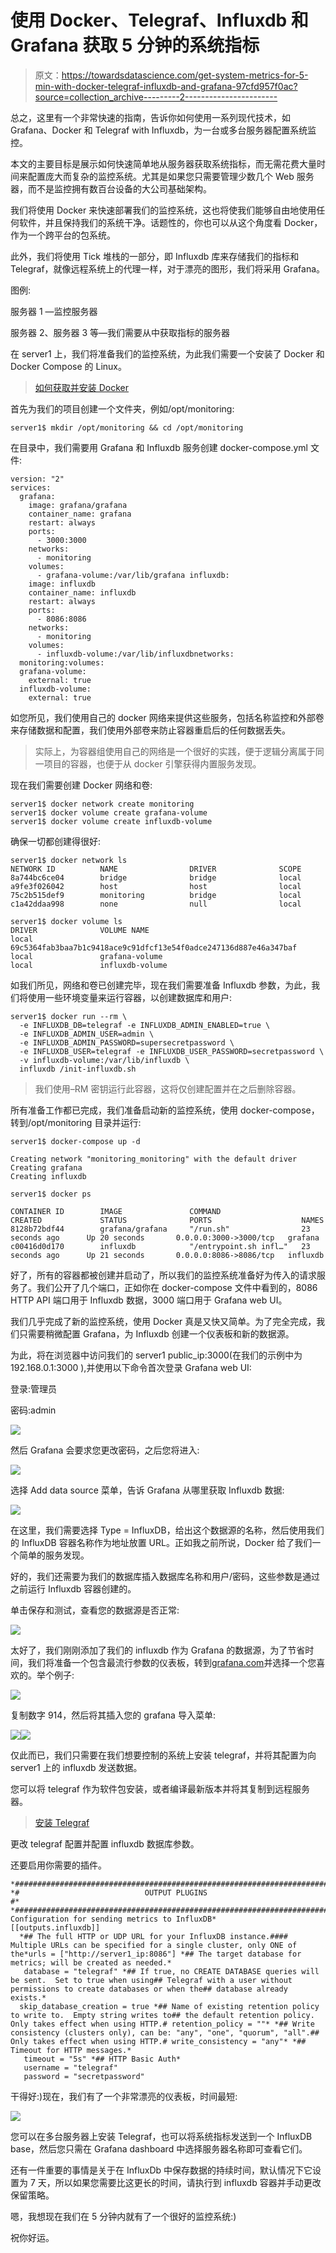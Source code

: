 # 使用 Docker、Telegraf、Influxdb 和 Grafana 获取 5 分钟的系统指标

> 原文：<https://towardsdatascience.com/get-system-metrics-for-5-min-with-docker-telegraf-influxdb-and-grafana-97cfd957f0ac?source=collection_archive---------2----------------------->

总之，这里有一个非常快速的指南，告诉你如何使用一系列现代技术，如 Grafana、Docker 和 Telegraf with Influxdb，为一台或多台服务器配置系统监控。

本文的主要目标是展示如何快速简单地从服务器获取系统指标，而无需花费大量时间来配置庞大而复杂的监控系统。尤其是如果您只需要管理少数几个 Web 服务器，而不是监控拥有数百台设备的大公司基础架构。

我们将使用 Docker 来快速部署我们的监控系统，这也将使我们能够自由地使用任何软件，并且保持我们的系统干净。话题性的，你也可以从这个角度看 Docker，作为一个跨平台的包系统。

此外，我们将使用 Tick 堆栈的一部分，即 Influxdb 库来存储我们的指标和 Telegraf，就像远程系统上的代理一样，对于漂亮的图形，我们将采用 Grafana。

图例:

服务器 1 —监控服务器

服务器 2、服务器 3 等—我们需要从中获取指标的服务器

在 server1 上，我们将准备我们的监控系统，为此我们需要一个安装了 Docker 和 Docker Compose 的 Linux。

> [如何获取并安装 Docker](https://docs.docker.com/install/)

首先为我们的项目创建一个文件夹，例如/opt/monitoring:

```
server1$ mkdir /opt/monitoring && cd /opt/monitoring
```

在目录中，我们需要用 Grafana 和 Influxdb 服务创建 docker-compose.yml 文件:

```
version: "2"
services:
  grafana:
    image: grafana/grafana
    container_name: grafana
    restart: always
    ports:
      - 3000:3000
    networks:
      - monitoring
    volumes:
      - grafana-volume:/var/lib/grafana influxdb:
    image: influxdb
    container_name: influxdb
    restart: always
    ports:
      - 8086:8086
    networks:
      - monitoring
    volumes:
      - influxdb-volume:/var/lib/influxdbnetworks:
  monitoring:volumes:
  grafana-volume:
    external: true
  influxdb-volume:
    external: true
```

如您所见，我们使用自己的 docker 网络来提供这些服务，包括名称监控和外部卷来存储数据和配置，我们使用外部卷来防止容器重启后的任何数据丢失。

> 实际上，为容器组使用自己的网络是一个很好的实践，便于逻辑分离属于同一项目的容器，也便于从 docker 引擎获得内置服务发现。

现在我们需要创建 Docker 网络和卷:

```
server1$ docker network create monitoring
server1$ docker volume create grafana-volume
server1$ docker volume create influxdb-volume
```

确保一切都创建得很好:

```
server1$ docker network ls
NETWORK ID          NAME                DRIVER              SCOPE
8a744bc6ce04        bridge              bridge              local
a9fe3f026042        host                host                local
75c2b515def9        monitoring          bridge              local
c1a42ddaa998        none                null                local

server1$ docker volume ls
DRIVER              VOLUME NAME
local               69c5364fab3baa7b1c9418ace9c91dfcf13e54f0adce247136d887e46a347baf
local               grafana-volume
local               influxdb-volume
```

如我们所见，网络和卷已创建完毕，现在我们需要准备 Influxdb 参数，为此，我们将使用一些环境变量来运行容器，以创建数据库和用户:

```
server1$ docker run --rm \
  -e INFLUXDB_DB=telegraf -e INFLUXDB_ADMIN_ENABLED=true \
  -e INFLUXDB_ADMIN_USER=admin \
  -e INFLUXDB_ADMIN_PASSWORD=supersecretpassword \
  -e INFLUXDB_USER=telegraf -e INFLUXDB_USER_PASSWORD=secretpassword \
  -v influxdb-volume:/var/lib/influxdb \
  influxdb /init-influxdb.sh
```

> 我们使用–RM 密钥运行此容器，这将仅创建配置并在之后删除容器。

所有准备工作都已完成，我们准备启动新的监控系统，使用 docker-compose，转到/opt/monitoring 目录并运行:

```
server1$ docker-compose up -d

Creating network "monitoring_monitoring" with the default driver
Creating grafana
Creating influxdb

server1$ docker ps

CONTAINER ID        IMAGE               COMMAND                  CREATED             STATUS              PORTS                    NAMES
8128b72bdf44        grafana/grafana     "/run.sh"                23 seconds ago      Up 20 seconds       0.0.0.0:3000->3000/tcp   grafana
c00416d0d170        influxdb            "/entrypoint.sh infl…"   23 seconds ago      Up 21 seconds       0.0.0.0:8086->8086/tcp   influxdb
```

好了，所有的容器都被创建并启动了，所以我们的监控系统准备好为传入的请求服务了。我们公开了几个端口，正如你在 docker-compose 文件中看到的，8086 HTTP API 端口用于 Influxdb 数据，3000 端口用于 Grafana web UI。

我们几乎完成了新的监控系统，使用 Docker 真是又快又简单。为了完全完成，我们只需要稍微配置 Grafana，为 Influxdb 创建一个仪表板和新的数据源。

为此，将在浏览器中访问我们的 server1 public_ip:3000(在我们的示例中为 192.168.0.1:3000 ),并使用以下命令首次登录 Grafana web UI:

登录:管理员

密码:admin

![](img/b22ad23ba1f2fbe2c5bd88191cc10c62.png)

然后 Grafana 会要求您更改密码，之后您将进入:

![](img/49cb8bdc241a85b4129b7284e54de456.png)

选择 Add data source 菜单，告诉 Grafana 从哪里获取 Influxdb 数据:

![](img/70b6c60d491dc82d985cb9604a80c614.png)

在这里，我们需要选择 Type = InfluxDB，给出这个数据源的名称，然后使用我们的 InfluxDB 容器名称作为地址放置 URL。正如我之前所说，Docker 给了我们一个简单的服务发现。

好的，我们还需要为我们的数据库插入数据库名称和用户/密码，这些参数是通过之前运行 Influxdb 容器创建的。

单击保存和测试，查看您的数据源是否正常:

![](img/6d2c1ad5171d77f84839ee29799f7e74.png)

太好了，我们刚刚添加了我们的 influxdb 作为 Grafana 的数据源，为了节省时间，我们将准备一个包含最流行参数的仪表板，转到[grafana.com](http://grafana.com/)并选择一个您喜欢的。举个例子:

![](img/e5dd469b2a869b24d269c43622707324.png)

复制数字 914，然后将其插入您的 grafana 导入菜单:

![](img/6b701476f4687d150023ebd377c010fd.png)![](img/49bf608d13710c68e99d13b735eb274a.png)

仅此而已，我们只需要在我们想要控制的系统上安装 telegraf，并将其配置为向 server1 上的 influxdb 发送数据。

您可以将 telegraf 作为软件包安装，或者编译最新版本并将其复制到远程服务器。

> [安装 Telegraf](https://docs.influxdata.com/telegraf/v1.7/introduction/installation/)

更改 telegraf 配置并配置 influxdb 数据库参数。

还要启用你需要的插件。

```
*###############################################################################*
*#                            OUTPUT PLUGINS                                   #*
*###############################################################################**# Configuration for sending metrics to InfluxDB*
[[outputs.influxdb]]
  *## The full HTTP or UDP URL for your InfluxDB instance.#### Multiple URLs can be specified for a single cluster, only ONE of the*urls = ["http://server1_ip:8086"] *## The target database for metrics; will be created as needed.*
   database = "telegraf" *## If true, no CREATE DATABASE queries will be sent.  Set to true when using## Telegraf with a user without permissions to create databases or when the## database already exists.*
  skip_database_creation = true *## Name of existing retention policy to write to.  Empty string writes to## the default retention policy.  Only takes effect when using HTTP.# retention_policy = ""* *## Write consistency (clusters only), can be: "any", "one", "quorum", "all".## Only takes effect when using HTTP.# write_consistency = "any"* *## Timeout for HTTP messages.*
   timeout = "5s" *## HTTP Basic Auth*
   username = "telegraf"
   password = "secretpassword"
```

干得好:)现在，我们有了一个非常漂亮的仪表板，时间最短:

![](img/5d17472c4da0a4c552efc5f67dd7cd7f.png)

您可以在多台服务器上安装 Telegraf，也可以将系统指标发送到一个 InfluxDB base，然后您只需在 Grafana dashboard 中选择服务器名称即可查看它们。

还有一件重要的事情是关于在 InfluxDb 中保存数据的持续时间，默认情况下它设置为 7 天，所以如果您需要比这更长的时间，请执行到 influxdb 容器并手动更改保留策略。

嗯，我想现在我们在 5 分钟内就有了一个很好的监控系统:)

祝你好运。
